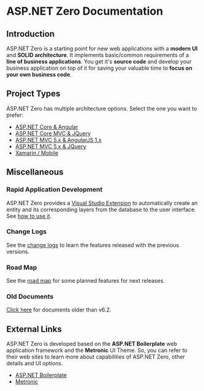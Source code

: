 # ASP.NET Zero Documentation

## Introduction

ASP.NET Zero is a starting point for new web applications with a **modern UI** and **SOLID architecture**. It implements basic/common requirements of a **line of business applications**. You get it's **source code** and develop your business application on top of it for saving your valuable time to **focus on your own business code**.

## Project Types

ASP.NET Zero has multiple architecture options. Select the one you want to prefer:

* [ASP.NET Core & Angular](AspNetCore-Angular.md)
* [ASP.NET Core MVC & JQuery](AspNetCore-MVC.md)
* [ASP.NET MVC 5.x & AngularJS 1.x](AspNet-MVC-AngularJS.md)
* [ASP.NET MVC 5.x & JQuery](AspNet-MVC.md)
* [Xamarin / Mobile](Xamarin.md)

## Miscellaneous

### Rapid Application Development

ASP.NET Zero provides a [Visual Studio Extension](https://marketplace.visualstudio.com/items?itemName=Volosoft.AspNetZeroPowerTools) to automatically create an entity and its corresponding layers from the database to the user interface. See [how to use it](Rapid-Application-Development.md).

### Change Logs

See the [change logs](Change-Logs.md) to learn the features released with the previous versions.

### Road Map

See the [road map](Road-Map.md) for some planned features for next releases.

### Old Documents

[Click here](Old-Documents.md) for documents older than v6.2.

## External Links

ASP.NET Zero is developed based on the **ASP.NET Boilerplate** web application framework and the **Metronic** UI Theme. So, you can refer to their web sites to learn more about capabilities of ASP.NET Zero, other details and UI options.

- [ASP.NET Boilerplate](https://aspnetboilerplate.com/Pages/Documents)
- [Metronic](http://www.keenthemes.com/preview/metronic/)